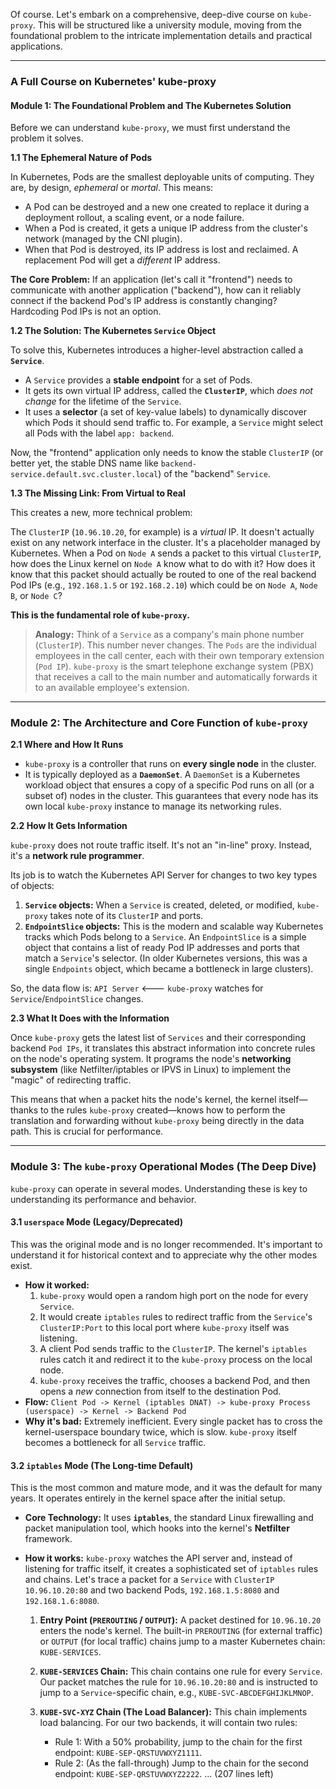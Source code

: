 Of course. Let's embark on a comprehensive, deep-dive course on `kube-proxy`. This will be structured like a university module, moving from the foundational problem to the intricate implementation details and practical applications.

---

### **A Full Course on Kubernetes' kube-proxy**

#### **Module 1: The Foundational Problem and The Kubernetes Solution**

Before we can understand `kube-proxy`, we must first understand the problem it solves.

**1.1 The Ephemeral Nature of Pods**

In Kubernetes, Pods are the smallest deployable units of computing. They are, by design, *ephemeral* or *mortal*. This means:

*   A Pod can be destroyed and a new one created to replace it during a deployment rollout, a scaling event, or a node failure.
*   When a Pod is created, it gets a unique IP address from the cluster's network (managed by the CNI plugin).
*   When that Pod is destroyed, its IP address is lost and reclaimed. A replacement Pod will get a *different* IP address.

**The Core Problem:** If an application (let's call it "frontend") needs to communicate with another application ("backend"), how can it reliably connect if the backend Pod's IP address is constantly changing? Hardcoding Pod IPs is not an option.

**1.2 The Solution: The Kubernetes `Service` Object**

To solve this, Kubernetes introduces a higher-level abstraction called a **`Service`**.

*   A `Service` provides a **stable endpoint** for a set of Pods.
*   It gets its own virtual IP address, called the **`ClusterIP`**, which *does not change* for the lifetime of the `Service`.
*   It uses a **selector** (a set of key-value labels) to dynamically discover which Pods it should send traffic to. For example, a `Service` might select all Pods with the label `app: backend`.

Now, the "frontend" application only needs to know the stable `ClusterIP` (or better yet, the stable DNS name like `backend-service.default.svc.cluster.local`) of the "backend" `Service`.

**1.3 The Missing Link: From Virtual to Real**

This creates a new, more technical problem:

The `ClusterIP` (`10.96.10.20`, for example) is a *virtual* IP. It doesn't actually exist on any network interface in the cluster. It's a placeholder managed by Kubernetes. When a Pod on `Node A` sends a packet to this virtual `ClusterIP`, how does the Linux kernel on `Node A` know what to do with it? How does it know that this packet should actually be routed to one of the real backend Pod IPs (e.g., `192.168.1.5` or `192.168.2.10`) which could be on `Node A`, `Node B`, or `Node C`?

**This is the fundamental role of `kube-proxy`.**

> **Analogy:** Think of a `Service` as a company's main phone number (`ClusterIP`). This number never changes. The `Pods` are the individual employees in the call center, each with their own temporary extension (`Pod IP`). `kube-proxy` is the smart telephone exchange system (PBX) that receives a call to the main number and automatically forwards it to an available employee's extension.

---

### **Module 2: The Architecture and Core Function of `kube-proxy`**

**2.1 Where and How It Runs**

*   `kube-proxy` is a controller that runs on **every single node** in the cluster.
*   It is typically deployed as a **`DaemonSet`**. A `DaemonSet` is a Kubernetes workload object that ensures a copy of a specific Pod runs on all (or a subset of) nodes in the cluster. This guarantees that every node has its own local `kube-proxy` instance to manage its networking rules.

**2.2 How It Gets Information**

`kube-proxy` does not route traffic itself. It's not an "in-line" proxy. Instead, it's a **network rule programmer**.

Its job is to watch the Kubernetes API Server for changes to two key types of objects:

1.  **`Service` objects:** When a `Service` is created, deleted, or modified, `kube-proxy` takes note of its `ClusterIP` and ports.
2.  **`EndpointSlice` objects:** This is the modern and scalable way Kubernetes tracks which Pods belong to a `Service`. An `EndpointSlice` is a simple object that contains a list of ready Pod IP addresses and ports that match a `Service`'s selector. (In older Kubernetes versions, this was a single `Endpoints` object, which became a bottleneck in large clusters).

So, the data flow is:
`API Server` <--- `kube-proxy` watches for `Service`/`EndpointSlice` changes.

**2.3 What It Does with the Information**

Once `kube-proxy` gets the latest list of `Services` and their corresponding backend `Pod IPs`, it translates this abstract information into concrete rules on the node's operating system. It programs the node's **networking subsystem** (like Netfilter/iptables or IPVS in Linux) to implement the "magic" of redirecting traffic.

This means that when a packet hits the node's kernel, the kernel itself—thanks to the rules `kube-proxy` created—knows how to perform the translation and forwarding without `kube-proxy` being directly in the data path. This is crucial for performance.

---

### **Module 3: The `kube-proxy` Operational Modes (The Deep Dive)**

`kube-proxy` can operate in several modes. Understanding these is key to understanding its performance and behavior.

#### **3.1 `userspace` Mode (Legacy/Deprecated)**

This was the original mode and is no longer recommended. It's important to understand it for historical context and to appreciate why the other modes exist.

*   **How it worked:**
    1.  `kube-proxy` would open a random high port on the node for every `Service`.
    2.  It would create `iptables` rules to redirect traffic from the `Service`'s `ClusterIP:Port` to this local port where `kube-proxy` itself was listening.
    3.  A client Pod sends traffic to the `ClusterIP`. The kernel's `iptables` rules catch it and redirect it to the `kube-proxy` process on the local node.
    4.  `kube-proxy` receives the traffic, chooses a backend Pod, and then opens a *new* connection from itself to the destination Pod.
*   **Flow:** `Client Pod -> Kernel (iptables DNAT) -> kube-proxy Process (userspace) -> Kernel -> Backend Pod`
*   **Why it's bad:** Extremely inefficient. Every single packet has to cross the kernel-userspace boundary twice, which is slow. `kube-proxy` itself becomes a bottleneck for all `Service` traffic.

#### **3.2 `iptables` Mode (The Long-time Default)**

This is the most common and mature mode, and it was the default for many years. It operates entirely in the kernel space after the initial setup.

*   **Core Technology:** It uses **`iptables`**, the standard Linux firewalling and packet manipulation tool, which hooks into the kernel's **Netfilter** framework.
*   **How it works:**
    `kube-proxy` watches the API server and, instead of listening for traffic itself, it creates a sophisticated set of `iptables` rules and chains. Let's trace a packet for a `Service` with `ClusterIP` `10.96.10.20:80` and two backend Pods, `192.168.1.5:8080` and `192.168.1.6:8080`.

    1.  **Entry Point (`PREROUTING` / `OUTPUT`):** A packet destined for `10.96.10.20` enters the node's kernel. The built-in `PREROUTING` (for external traffic) or `OUTPUT` (for local traffic) chains jump to a master Kubernetes chain: `KUBE-SERVICES`.

    2.  **`KUBE-SERVICES` Chain:** This chain contains one rule for every `Service`. Our packet matches the rule for `10.96.10.20:80` and is instructed to jump to a `Service`-specific chain, e.g., `KUBE-SVC-ABCDEFGHIJKLMNOP`.

    3.  **`KUBE-SVC-XYZ` Chain (The Load Balancer):** This chain implements load balancing. For our two backends, it will contain two rules:
        *   Rule 1: With a 50% probability, jump to the chain for the first endpoint: `KUBE-SEP-QRSTUVWXYZ1111`.
        *   Rule 2: (As the fall-through) Jump to the chain for the second endpoint: `KUBE-SEP-QRSTUVWXYZ2222`.
... (207 lines left)